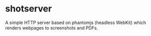 shotserver
==========

A simple HTTP server based on phantomjs (headless WebKit) which renders webpages to screenshots and PDFs.
